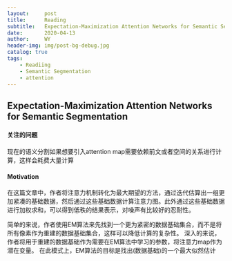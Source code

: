 ```yaml
---
layout:     post
title:      Reading
subtitle:   Expectation-Maximization Attention Networks for Semantic Segmentation
date:       2020-04-13
author:     WY
header-img: img/post-bg-debug.jpg
catalog: true
tags:
    - Readiing
    - Semantic Segmentation
    - attention
---
```


## Expectation-Maximization Attention Networks for Semantic Segmentation

#### 关注的问题
现在的语义分割如果想要引入attention map需要依赖前文或者空间的关系进行计算，这样会耗费大量计算

#### Motivation
在这篇文章中，作者将注意力机制转化为最大期望的方法，通过迭代估算出一组更加紧凑的基础数据，然后通过这些基础数据计算注意力图。此外通过这些基础数据进行加权求和，可以得到低秩的结果表示，对噪声有比较好的忍耐性。

简单的来说，作者使用EM算法来先找到一个更为紧密的数据基础集合，而不是将所有像素作为重建的数据基础集合，这样可以降低计算的复杂性。 深入的来说，作者将用于重建的数据基础作为需要在EM算法中学习的参数，将注意力map作为潜在变量。 在此模式上，EM算法的目标是找出(数据基础)的一个最大似然估计